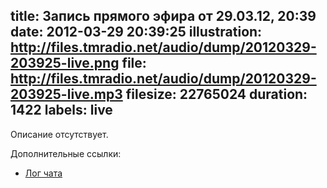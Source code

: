 title: Запись прямого эфира от 29.03.12, 20:39
date: 2012-03-29 20:39:25
illustration: http://files.tmradio.net/audio/dump/20120329-203925-live.png
file: http://files.tmradio.net/audio/dump/20120329-203925-live.mp3
filesize: 22765024
duration: 1422
labels: live
---
Описание отсутствует.

Дополнительные ссылки:

- [Лог чата](http://files.tmradio.net/audio/dump/20120329-203925-live.log)

